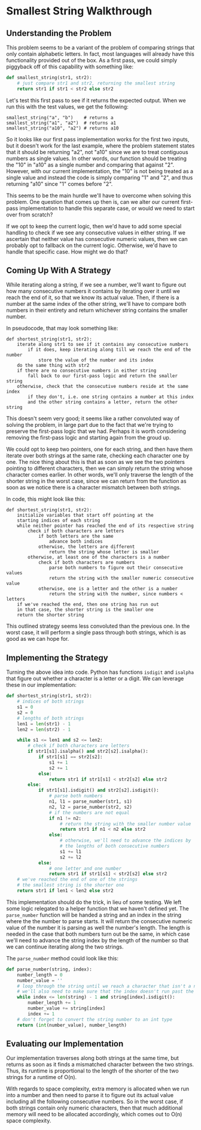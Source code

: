 # Smallest String Walkthrough

## Understanding the Problem

This problem seems to be a variant of the problem of comparing strings that only
contain alphabetic letters. In fact, most languages will already have this
functionality provided out of the box. As a first pass, we could simply
piggyback off of this capability with something like:

```python
def smallest_string(str1, str2):
    # just compare str1 and str2, returning the smallest string
    return str1 if str1 < str2 else str2
```

Let's test this first pass to see if it returns the expected output. When we run
this with the test values, we get the following:

```
smallest_string("a", "b")    # returns a
smallest_string("a1", "a2")  # returns a1
smallest_string("a10", "a2") # returns a10
```

So it looks like our first pass implementation works for the first two inputs,
but it doesn't work for the last example, where the problem statement states
that it should be returning "a2", not "a10" since we are to treat contiguous
numbers as single values. In other words, our function should be treating the
"10" in "a10" as a single number and comparing that against "2". However, with
our current implementation, the "10" is not being treated as a single value and
instead the code is simply comparing "1" and "2", and thus returning "a10" since
"1" comes before "2". 

This seems to be the main hurdle we'll have to overcome when solving this
problem. One question that comes up then is, can we alter our current first-pass
implementation to handle this separate case, or would we need to start over from
scratch? 

If we opt to keep the current logic, then we'd have to add some special handling
to check if we see any consecutive values in either string. If we ascertain that
neither value has consecutive numeric values, then we can probably opt to
fallback on the current logic. Otherwise, we'd have to handle that specific
case. How might we do that?

## Coming Up With A Strategy

While iterating along a string, if we see a number, we'll want to figure out how
many consecutive numbers it contains by iterating over it until we reach the end
of it, so that we know its actual value. Then, if there is a number at the same
index of the other string, we'll have to compare both numbers in their entirety
and return whichever string contains the smaller number. 

In pseudocode, that may look something like:

```
def shortest_string(str1, str2):
    iterate along str1 to see if it contains any consecutive numbers
        if it does, keep iterating along till we reach the end of the number
            store the value of the number and its index 
    do the same thing with str2
    if there are no consecutive numbers in either string
        fall back to our first-pass logic and return the smaller string 
    otherwise, check that the consecutive numbers reside at the same index
        if they don't, i.e. one string contains a number at this index
        and the other string contains a letter, return the other string
```

This doesn't seem very good; it seems like a rather convoluted way of solving
the problem, in large part due to the fact that we're trying to preserve the
first-pass logic that we had. Perhaps it is worth considering removing the
first-pass logic and starting again from the groud up.

We could opt to keep two pointers, one for each string, and then have them
iterate over both strings at the same rate, checking each character one by one.
The nice thing about this is that as soon as we see the two pointers pointing to
different characters, then we can simply return the string whose character comes
earlier. In other words, we'll only traverse the length of the shorter string in
the worst case, since we can return from the function as soon as we notice there
is a character mismatch between both strings. 

In code, this might look like this:

```
def shortest_string(str1, str2):
    initialize variables that start off pointing at the
    starting indices of each string 
    while neither pointer has reached the end of its respective string 
        check if both characters are letters
            if both letters are the same
                advance both indices 
            otherwise, the letters are different
                return the string whose letter is smaller 
        otherwise, at least one of the characters is a number 
            check if both characters are numbers
                parse both numbers to figure out their consecutive values 
                return the string with the smaller numeric consecutive value
            otherwise, one is a letter and the other is a number  
                return the string with the number, since numbers < letters
    if we've reached the end, then one string has run out
    in that case, the shorter string is the smaller one
    return the shorter string 
```

This outlined strategy seems less convoluted than the previous one. In the
worst case, it will perform a single pass through both strings, which is as good
as we can hope for. 

## Implementing the Strategy

Turning the above idea into code. Python has functions `isdigit` and `isalpha` 
that figure out whether a character is a letter or a digit. We can leverage these 
in our implementation:

```python
def shortest_string(str1, str2):
    # indices of both strings 
    s1 = 0
    s2 = 0
    # lengths of both strings 
    len1 = len(str1) - 1
    len2 = len(str2) - 1

    while s1 <= len1 and s2 <= len2:
        # check if both characters are letters 
        if str1[s1].isalpha() and str2[s2].isalpha():
            if str1[s1] == str2[s2]:
                s1 += 1
                s2 += 1
            else:
                return str1 if str1[s1] < str2[s2] else str2
        else:
            if str1[s1].isdigit() and str2[s2].isdigit():
                # parse both numbers 
                n1, l1 = parse_number(str1, s1)
                n2, l2 = parse_number(str2, s2)
                # if the numbers are not equal
                if n1 != n2:
                    # return the string with the smaller number value
                    return str1 if n1 < n2 else str2
                else:
                    # otherwise, we'll need to advance the indices by
                    # the lengths of both consecutive numbers 
                    s1 += l1
                    s2 += l2
            else:
                # one letter and one number 
                return str1 if str1[s1] < str2[s2] else str2
    # we've reached the end of one of the strings
    # the smallest string is the shorter one
    return str1 if len1 < len2 else str2

```

This implementation should do the trick, in lieu of some testing. We left some
logic relegated to a helper function that we haven't defined yet. The
`parse_number` function will be handed a string and an index in the string where 
the the number to parse starts. It will return the consecutive numeric value of
the number it is parsing as well the number's length. The length is needed in
the case that both numbers turn out be the same, in which case we'll need to
advance the string index by the length of the number so that we can continue
iterating along the two strings. 

The `parse_number` method could look like this:

```python
def parse_number(string, index):
    number_length = 0
    number_value = ''
    # loop through the string until we reach a character that isn't a number 
    # we'll also need to make sure that the index doesn't run past the string
    while index <= len(string) - 1 and string[index].isdigit():
        number_length += 1
        number_value += string[index] 
        index += 1
    # don't forget to convert the string number to an int type 
    return (int(number_value), number_length)
```

## Evaluating our Implementation

Our implementation traverses along both strings at the same time, but returns as
soon as it finds a mismatched character between the two strings. Thus, its
runtime is proportional to the length of the shorter of the two strings for a
runtime of O(n). 

With regards to space complexity, extra memory is allocated when we run into a
number and then need to parse it to figure out its actual value including all
the following consecutive numbers. So in the worst case, if both strings contain
only numeric characters, then that much additional memory will need to be
allocated accordingly, which comes out to O(n) space complexity. 
